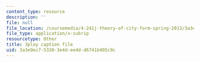 ```yaml
---
content_type: resource
description: ''
file: null
file_location: /coursemedia/4-241j-theory-of-city-form-spring-2013/3a3e9ec753303e4dee4dd6741b405c9c_fyQFGf2z4gQ.srt
file_type: application/x-subrip
resourcetype: Other
title: 3play caption file
uid: 3a3e9ec7-5330-3e4d-ee4d-d6741b405c9c
---
```

